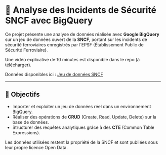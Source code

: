 # 🚆 Analyse des Incidents de Sécurité SNCF avec BigQuery

Ce projet présente une analyse de données réalisée avec **Google BigQuery** sur un jeu de données ouvert de la **SNCF**, portant sur les incidents de sécurité ferroviaires enregistrés par l’EPSF (Établissement Public de Sécurité Ferroviaire).

Une vidéo explicative de 10 minutes est disponible dans le repo (à télécharger). 

Données disponibles ici : [Jeu de données SNCF](https://ressources.data.sncf.com/explore/dataset/incidents-de-securite-epsf/information/)

---

## 🎯 Objectifs

- Importer et exploiter un jeu de données réel dans un environnement BigQuery.
- Réaliser des opérations de **CRUD** (Create, Read, Update, Delete) sur la base de données.
- Structurer des requêtes analytiques grâce à des **CTE** (Common Table Expressions).

Les données utilisées restent la propriété de la SNCF et sont publiées sous leur propre licence Open Data.

